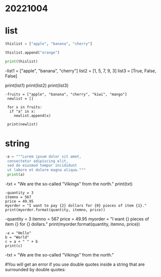 # 20221004


# list
```Python
thislist = ["apple", "banana", "cherry"]

thislist.append("orange")

print(thislist)
 ```
-list1 = ["apple", "banana", "cherry"]
 list2 = [1, 5, 7, 9, 3]
 list3 = [True, False, False]
 
 print(list1)
 print(list2)
 print(list3)
``` 
-fruits = ["apple", "banana", "cherry", "kiwi", "mango"]
 newlist = []

 for x in fruits:
  if "a" in x:
    newlist.append(x)

 print(newlist)
```
# string
```Python
-a = """Lorem ipsum dolor sit amet,
 consectetur adipiscing elit,
 sed do eiusmod tempor incididunt
 ut labore et dolore magna aliqua."""
 print(a)
```
-txt = "We are the so-called \"Vikings\" from the north."
 print(txt)  
```
-quantity = 3
itemno = 567
price = 49.95
myorder = "I want to pay {2} dollars for {0} pieces of item {1}."
print(myorder.format(quantity, itemno, price)) 
```
-quantity = 3
itemno = 567
price = 49.95
myorder = "I want {} pieces of item {} for {} dollars."
print(myorder.format(quantity, itemno, price)) 
```
-a = "Hello"
b = "World"
c = a + " " + b
print(c)
```
-txt = "We are the so-called "Vikings" from the north."


#You will get an error if you use double quotes inside a string that are surrounded by double quotes:
```









